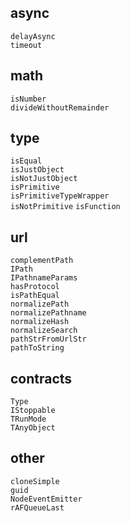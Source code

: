 ## async

`delayAsync`  
`timeout`

## math

`isNumber`  
`divideWithoutRemainder`

## type

`isEqual`  
`isJustObject`  
`isNotJustObject`  
`isPrimitive`  
`isPrimitiveTypeWrapper`  
`isNotPrimitive`
`isFunction`

## url

`complementPath`  
`IPath`  
`IPathnameParams`  
`hasProtocol`  
`isPathEqual`  
`normalizePath`  
`normalizePathname`  
`normalizeHash`  
`normalizeSearch`  
`pathStrFromUrlStr`  
`pathToString`

## contracts

`Type`  
`IStoppable`  
`TRunMode`  
`TAnyObject`

## other

`cloneSimple`  
`guid`  
`NodeEventEmitter`  
`rAFQueueLast`

